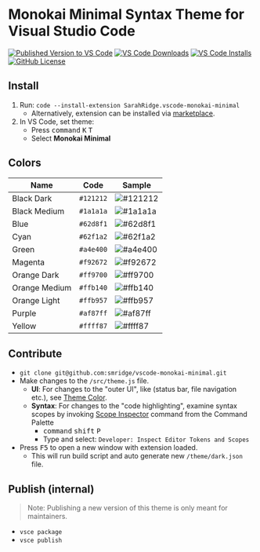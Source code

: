 # Monokai Minimal Syntax Theme for Visual Studio Code
[![Published Version to VS Code](https://img.shields.io/visual-studio-marketplace/v/SarahRidge.vscode-monokai-minimal)](https://marketplace.visualstudio.com/items?itemName=SarahRidge.vscode-monokai-minimal)
[![VS Code Downloads](https://img.shields.io/visual-studio-marketplace/d/SarahRidge.vscode-monokai-minimal)](https://marketplace.visualstudio.com/items?itemName=SarahRidge.vscode-monokai-minimal)
[![VS Code Installs](https://img.shields.io/visual-studio-marketplace/i/SarahRidge.vscode-monokai-minimal)](https://marketplace.visualstudio.com/items?itemName=SarahRidge.vscode-monokai-minimal)
[![GitHub License](https://img.shields.io/github/license/smridge/vscode-monokai-minimal.svg)](https://github.com/smridge/vscode-monokai-minimal/blob/master/LICENSE)

## Install
1. Run: `code --install-extension SarahRidge.vscode-monokai-minimal`
    - Alternatively, extension can be installed via  [marketplace](https://marketplace.visualstudio.com/items?itemName=SarahRidge.vscode-monokai-minimal).
2. In VS Code, set theme:
    - Press <kbd>command</kbd> <kbd>K</kbd> <kbd>T</kbd>
    - Select **Monokai Minimal**

## Colors
| Name          | Code      | Sample
|---------------|-----------|------------------------------------------------------------
| Black Dark    | `#121212` |![#121212](https://via.placeholder.com/100x40/121212/000000?text=+)
| Black Medium  | `#1a1a1a` |![#1a1a1a](https://via.placeholder.com/100x40/1a1a1a/000000?text=+)
| Blue          | `#62d8f1` |![#62d8f1](https://via.placeholder.com/100x40/62d8f1/000000?text=+)
| Cyan          | `#62f1a2` |![#62f1a2](https://via.placeholder.com/100x40/62f1a2/000000?text=+)
| Green         | `#a4e400` |![#a4e400](https://via.placeholder.com/100x40/a4e400/000000?text=+)
| Magenta       | `#f92672` |![#f92672](https://via.placeholder.com/100x40/f92672/000000?text=+)
| Orange Dark   | `#ff9700` |![#ff9700](https://via.placeholder.com/100x40/ff9700/000000?text=+)
| Orange Medium | `#ffb140` |![#ffb140](https://via.placeholder.com/100x40/ffb140/000000?text=+)
| Orange Light  | `#ffb957` |![#ffb957](https://via.placeholder.com/100x40/ffb957/000000?text=+)
| Purple        | `#af87ff` |![#af87ff](https://via.placeholder.com/100x40/af87ff/000000?text=+)
| Yellow        | `#ffff87` |![#ffff87](https://via.placeholder.com/100x40/ffff87/111111?text=+)

## Contribute
- `git clone git@github.com:smridge/vscode-monokai-minimal.git`
- Make changes to the `/src/theme.js` file.
    - **UI**: For changes to the "outer UI", like (status bar, file navigation etc.), see [Theme Color](https://code.visualstudio.com/api/references/theme-color).
    - **Syntax**: For changes to the "code highlighting", examine syntax scopes by invoking [Scope Inspector](https://code.visualstudio.com/api/language-extensions/syntax-highlight-guide#scope-inspector) command from the Command Palette
        - <kbd>command</kbd> <kbd>shift</kbd> <kbd>P</kbd>
        - Type and select: `Developer: Inspect Editor Tokens and Scopes`
- Press <kbd>F5</kbd> to open a new window with extension loaded.
    - This will run build script and auto generate new `/theme/dark.json` file.

## Publish (internal)
> Note: Publishing a new version of this theme is only meant for maintainers.
- `vsce package`
- `vsce publish`
